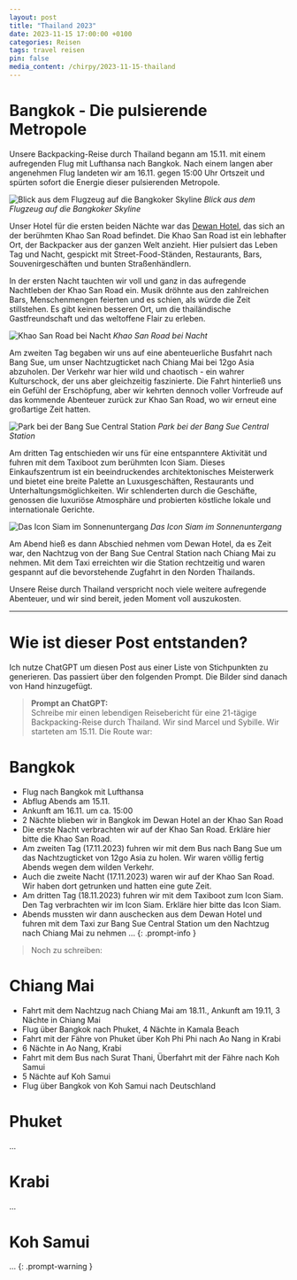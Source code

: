 ```yaml
---
layout: post
title: "Thailand 2023"
date: 2023-11-15 17:00:00 +0100
categories: Reisen
tags: travel reisen
pin: false
media_content: /chirpy/2023-11-15-thailand
---
```



# Bangkok - Die pulsierende Metropole
Unsere Backpacking-Reise durch Thailand begann am 15.11. mit einem aufregenden Flug mit Lufthansa nach Bangkok. Nach einem langen aber angenehmen Flug landeten wir am 16.11. gegen 15:00 Uhr Ortszeit und spürten sofort die Energie dieser pulsierenden Metropole.

![Blick aus dem Flugzeug auf die Bangkoker Skyline]({{site.img_cdn}}{{page.media_content}}/Bangkok/flug.jpg)
_Blick aus dem Flugzeug auf die Bangkoker Skyline_

Unser Hotel für die ersten beiden Nächte war das [Dewan Hotel](https://www.booking.com/searchresults.de.html?aid=311092&label=dewan-bangkok-Qb5RjqxOI4zP3AVMJIzriQS387643590418%3Apl%3Ata%3Ap1%3Ap2%3Aac%3Aap%3Aneg%3Afi%3Atikwd-261131654727%3Alp1004234%3Ali%3Adec%3Adm%3Appccp%3DUmFuZG9tSVYkc2RlIyh9YfpWGnRw6lOGikFuHv4HshY&gclid=Cj0KCQiAv8SsBhC7ARIsALIkVT0O98RQ9f5sNzSFYdnXH4IR7NmvkPyj9jevANyLQ0_hz51P9-XFr0oaApznEALw_wcB&highlighted_hotels=1511211&redirected=1&city=-3414440&hlrd=no_dates&source=hotel&expand_sb=1&keep_landing=1&sid=2b0b274b9404744eacf8b9147c80dfa1), das sich an der berühmten Khao San Road befindet. Die Khao San Road ist ein lebhafter Ort, der Backpacker aus der ganzen Welt anzieht. Hier pulsiert das Leben Tag und Nacht, gespickt mit Street-Food-Ständen, Restaurants, Bars, Souvenirgeschäften und bunten Straßenhändlern.

In der ersten Nacht tauchten wir voll und ganz in das aufregende Nachtleben der Khao San Road ein. Musik dröhnte aus den zahlreichen Bars, Menschenmengen feierten und es schien, als würde die Zeit stillstehen. Es gibt keinen besseren Ort, um die thailändische Gastfreundschaft und das weltoffene Flair zu erleben.

![Khao San Road bei Nacht]({{site.img_cdn}}{{page.media_content}}/Bangkok/khao_san_road.jpg)
_Khao San Road bei Nacht_

Am zweiten Tag begaben wir uns auf eine abenteuerliche Busfahrt nach Bang Sue, um unser Nachtzugticket nach Chiang Mai bei 12go Asia abzuholen. Der Verkehr war hier wild und chaotisch - ein wahrer Kulturschock, der uns aber gleichzeitig faszinierte. Die Fahrt hinterließ uns ein Gefühl der Erschöpfung, aber wir kehrten dennoch voller Vorfreude auf das kommende Abenteuer zurück zur Khao San Road, wo wir erneut eine großartige Zeit hatten.

![Park bei der Bang Sue Central Station]({{site.img_cdn}}{{page.media_content}}/Bangkok/bang_sue_station.jpg)
_Park bei der Bang Sue Central Station_

Am dritten Tag entschieden wir uns für eine entspanntere Aktivität und fuhren mit dem Taxiboot zum berühmten Icon Siam. Dieses Einkaufszentrum ist ein beeindruckendes architektonisches Meisterwerk und bietet eine breite Palette an Luxusgeschäften, Restaurants und Unterhaltungsmöglichkeiten. Wir schlenderten durch die Geschäfte, genossen die luxuriöse Atmosphäre und probierten köstliche lokale und internationale Gerichte.

![Das Icon Siam im Sonnenuntergang]({{site.img_cdn}}{{page.media_content}}/Bangkok/icon_siam.jpg)
_Das Icon Siam im Sonnenuntergang_

Am Abend hieß es dann Abschied nehmen vom Dewan Hotel, da es Zeit war, den Nachtzug von der Bang Sue Central Station nach Chiang Mai zu nehmen. Mit dem Taxi erreichten wir die Station rechtzeitig und waren gespannt auf die bevorstehende Zugfahrt in den Norden Thailands.

Unsere Reise durch Thailand verspricht noch viele weitere aufregende Abenteuer, und wir sind bereit, jeden Moment voll auszukosten.

---

# Wie ist dieser Post entstanden?

Ich nutze ChatGPT um diesen Post aus einer Liste von Stichpunkten zu generieren.
Das passiert über den folgenden Prompt.
Die Bilder sind danach von Hand hinzugefügt.

> **Prompt an ChatGPT:**  
Schreibe mir einen lebendigen Reisebericht für eine 21-tägige Backpacking-Reise durch Thailand. Wir sind Marcel und Sybille. Wir starteten am 15.11. Die Route war: 
# Bangkok
- Flug nach Bangkok mit Lufthansa
- Abflug Abends am 15.11.
- Ankunft am 16.11. um ca. 15:00
- 2 Nächte blieben wir in Bangkok im Dewan Hotel an der Khao San Road
- Die erste Nacht verbrachten wir auf der Khao San Road. Erkläre hier bitte die Khao San Road.
- Am zweiten Tag (17.11.2023) fuhren wir mit dem Bus nach Bang Sue um das Nachtzugticket von 12go Asia zu holen. Wir waren völlig fertig Abends wegen dem wilden Verkehr.
- Auch die zweite Nacht (17.11.2023) waren wir auf der Khao San Road. Wir haben dort getrunken und hatten eine gute Zeit.
- Am dritten Tag (18.11.2023) fuhren wir mit dem Taxiboot zum Icon Siam. Den Tag verbrachten wir im Icon Siam. Erkläre hier bitte das Icon Siam.
- Abends mussten wir dann auschecken aus dem Dewan Hotel und fuhren mit dem Taxi zur Bang Sue Central Station um den Nachtzug nach Chiang Mai zu nehmen
...
{: .prompt-info }

> Noch zu schreiben:
# Chiang Mai
- Fahrt mit dem Nachtzug nach Chiang Mai am 18.11., Ankunft am 19.11, 3 Nächte in Chiang Mai
- Flug über Bangkok nach Phuket, 4 Nächte in Kamala Beach
- Fahrt mit der Fähre von Phuket über Koh Phi Phi nach Ao Nang in Krabi
- 6 Nächte in Ao Nang, Krabi
- Fahrt mit dem Bus nach Surat Thani, Überfahrt mit der Fähre nach Koh Samui
- 5 Nächte auf Koh Samui
- Flug über Bangkok von Koh Samui nach Deutschland
# Phuket
...
# Krabi
...
# Koh Samui
...
{: .prompt-warning }
